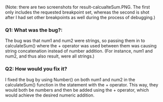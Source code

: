 (Note: there are two screenshots for result-calcualteSum.PNG.
The first only includes the requested breakpoint set,
whereas the second is shot after I had set other breakpoints
as well during the process of debugging.)

### Q1: What was the bug?:
The bug was that num1 and num2 were strings, so passing them
in to calculateSum() where the + operator was used between
them was causing string concatenation instead of number addition. (For instance, num1 and num2, and thus also result,
were all strings.)

### Q2: How would you fix it?
I fixed the bug by using Number() on both num1 and num2
in the calculateSum() function in the statement with the +
operator. This way, they would both be numbers
and then be added using the + operator, which would
achieve the desired numeric addition.